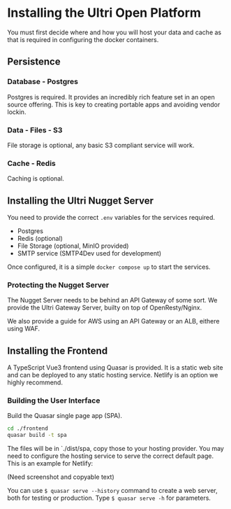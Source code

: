 # Installing the Ultri Open Platform

You must first decide where and how you will host your data and cache as that is required in configuring the docker containers.

## Persistence

### Database - Postgres

Postgres is required. It provides an incredibly rich feature set in an open source offering. This is key to creating portable apps and avoiding vendor lockin.

### Data - Files - S3

File storage is optional, any basic S3 compliant service will work.

### Cache - Redis

Caching is optional.

## Installing the Ultri Nugget Server 

You need to provide the correct `.env` variables for the services required.

* Postgres
* Redis (optional)
* File Storage (optional, MinIO provided)
* SMTP service (SMTP4Dev used for development)

Once configured, it is a simple `docker compose up` to start the services.

### Protecting the Nugget Server

The Nugget Server needs to be behind an API Gateway of some sort. We provide the Ultri Gateway Server, builty on top of OpenResty/Nginx.

We also provide a guide for AWS using an API Gateway or an ALB, eithere using WAF.

## Installing the Frontend

A TypeScript Vue3 frontend using Quasar is provided. It is a static web site and can be deployed to any static hosting service. Netlify is an option we highly recommend.

### Building the User Interface

Build the Quasar single page app (SPA). 

```sh
cd ./frontend
quasar build -t spa
```

The files will be in `./dist/spa, copy those to your hosting provider. You may need to configure the hosting service to serve the correct default page. This is an example for Netlify:

(Need screenshot and copyable text)

You can use `$ quasar serve --history` command to create a web server, both for testing or production. Type `$ quasar serve -h` for parameters.





